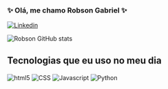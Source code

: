 
### ✨ Olá, me chamo Robson Gabriel ✨

[![Linkedin](https://img.shields.io/badge/LinkedIn-0077B5?style=for-the-badge&logo=linkedin&logoColor=white)](www.linkedin.com/in/robson-gabriel-b8a200226)

![Robson GitHub stats](https://github-readme-stats.vercel.app/api?username=Cyber-L4b&show_icons=true&theme=dracula)

## Tecnologias que eu uso no meu dia

<div style="display: inline-block">
  <img align="center" src="https://img.shields.io/badge/HTML5-E34F26?style=for-the-badge&logo=html5&logoColor=white" alt="html5">
  <img align="center" src="https://img.shields.io/badge/CSS3-1572B6?style=for-the-badge&logo=css3&logoColor=white" alt="CSS">
  <img align="center" src="https://img.shields.io/badge/JavaScript-F7DF1E?style=for-the-badge&logo=javascript&logoColor=black" alt="Javascript">
  <img align="center" src="https://img.shields.io/badge/Python-3776AB?style=for-the-badge&logo=python&logoColor=white" alt="Python">

</div>

